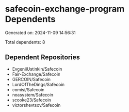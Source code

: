 # safecoin-exchange-program Dependents

Generated on: 2024-11-09 14:56:31

Total dependents: 8

## Dependent Repositories

- EvgeniiUstinkin/Safecoin
- Fair-Exchange/Safecoin
- GERCOIN/Safecoin
- LordOfTheDings/Safecoin
- comisi/Safecoin
- noasystem/Safecoin
- scooke23/Safecoin
- victorshevtsov/Safecoin
